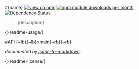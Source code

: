 #{name}
[![view on npm](http://img.shields.io/npm/v/{name}.svg)](https://www.npmjs.org/package/{name})
[![npm module downloads per month](http://img.shields.io/npm/dm/{name}.svg)](https://www.npmjs.org/package/{name})
[![Dependency Status](https://david-dm.org/Cellarise/{name}.svg)](https://david-dm.org/Cellarise/{name})

> {description}


{>readme-usage/}


#API
{~lb}{~lb}>main{~rb}{~rb}

*documented by [jsdoc-to-markdown](https://github.com/75lb/jsdoc-to-markdown)*.


{>readme-license/}